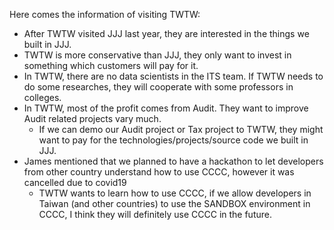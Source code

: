 Here comes the information of visiting TWTW:
- After TWTW visited JJJ last year, they are interested in the things we built in JJJ.
- TWTW is more conservative than JJJ, they only want to invest in something which customers will pay for it.
- In TWTW, there are no data scientists in the ITS team. If TWTW needs to do some researches, they will cooperate with some professors in colleges.
- In TWTW, most of the profit comes from Audit. They want to improve Audit related projects vary much.
  - If we can demo our Audit project or Tax project to TWTW, they might want to pay for the technologies/projects/source code we built in JJJ.
- James mentioned that we planned to have a hackathon to let developers from other country understand how to use CCCC, however it was cancelled due to covid19
  - TWTW wants to learn how to use CCCC, if we allow developers in Taiwan (and other countries) to use the SANDBOX environment in CCCC, I think they will definitely use CCCC in the future.
